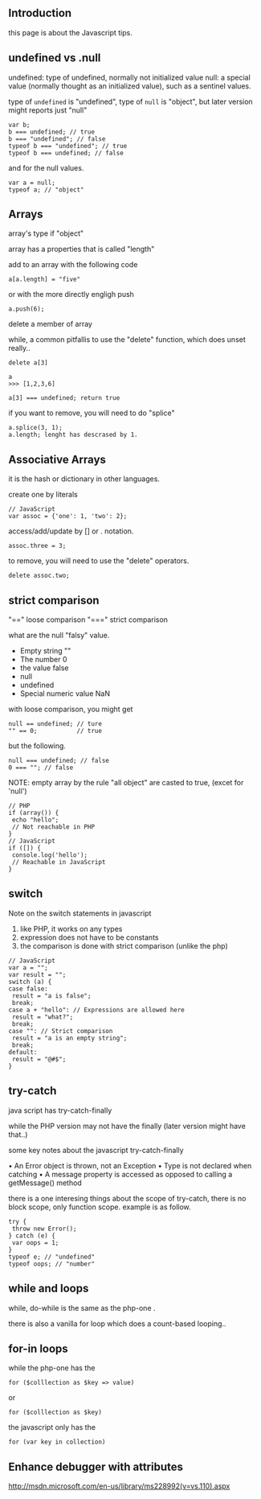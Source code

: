 ## Introduction 

this page is about the Javascript tips.

## undefined vs .null

undefined: type of undefined, normally not initialized value
null: a special value (normally thought as an initialized value), such as a sentinel values. 

type of `undefined` is "undefined", type of `null` is "object", but later version might reports just "null"

```
var b;
b === undefined; // true
b === "undefined"; // false
typeof b === "undefined"; // true
typeof b === undefined; // false
```

and for the null values.

```
var a = null;
typeof a; // "object"
```

## Arrays

array's type if "object"

array has a properties that is called "length"

add to an array with the following code 

```
a[a.length] = "five"
```

or with the more directly engligh push

```
a.push(6);
```

delete a member of array 

while, a common pitfallis to use the "delete" function, which does unset really..

```
delete a[3]

a
>>> [1,2,3,6]

a[3] === undefined; return true

```

if you want to remove, you will need to do "splice"

```
a.splice(3, 1);
a.length; lenght has descrased by 1.
```

## Associative Arrays

it is the hash or dictionary in other languages.


create one by literals

```
// JavaScript
var assoc = {'one': 1, 'two': 2};

```


access/add/update by [] or . notation.

```
assoc.three = 3;
```

to remove, you will need to use the "delete" operators.

```
delete assoc.two;

```

## strict comparison


"==" loose comparison
"===" strict comparison

what are the null "falsy" value.

* Empty string ""
* The number 0
* the value false
* null
* undefined
* Special numeric value NaN


with loose comparison, you might get 

```
null == undefined; // ture
"" == 0;           // true
```


but the following. 
```
null === undefined; // false
0 === ""; // false
```

NOTE: empty array by the rule "all object" are casted to true, (excet for 'null')


```
// PHP
if (array()) {
 echo "hello";
 // Not reachable in PHP
}
// JavaScript
if ([]) {
 console.log('hello');
 // Reachable in JavaScript
}
```


## switch 

Note on the switch statements in javascript

1. like PHP, it works on any types
2. expression does not have to be constants
3. the comparison is done with strict comparison (unlike the php)
```
// JavaScript
var a = "";
var result = "";
switch (a) {
case false:
 result = "a is false";
 break;
case a + "hello": // Expressions are allowed here
 result = "what?";
 break;
case "": // Strict comparison
 result = "a is an empty string";
 break;
default:
 result = "@#$";
}
```

## try-catch 

java script has try-catch-finally

while the PHP version may not have the finally (later version might have that..)

some key notes about the javascript try-catch-finally

• An Error object is thrown, not an Exception
• Type is not declared when catching
• A message property is accessed as opposed to calling a getMessage() method

there is a one interesing things about the scope of try-catch, there is no block scope, only function scope. example is as follow. 

```
try {
 throw new Error();
} catch (e) {
 var oops = 1;
}
typeof e; // "undefined"
typeof oops; // "number"

```

## while and loops 
while, do-while is the same as the php-one .

there is also a vanilla for loop which does a count-based looping..

## for-in loops 

while the php-one has the 

```
for ($colllection as $key => value) 
```

or 

```
for ($colllection as $key) 
```


the javascript only has the 

```
for (var key in collection)
```

## Enhance debugger with attributes

http://msdn.microsoft.com/en-us/library/ms228992(v=vs.110).aspx